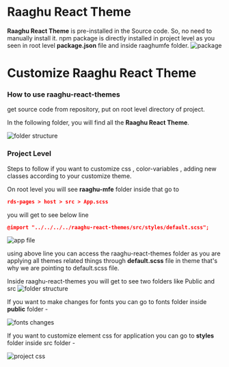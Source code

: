 # Raaghu React Theme

**Raaghu React Theme** is pre-installed in the Source code. So, no need to manually install it.
npm package is directly installed in project level as you seen in root level **package.json** file and inside raaghumfe folder.
![package](images/raaghu-react-theme-package.png)


# Customize Raaghu React Theme

### How to use raaghu-react-themes 

get source code from repository, put on root level directory of project.

In the following folder, you will find all the **Raaghu React Theme**.

![folder structure](images/raaghu-theme-folder.png)

### Project Level

Steps to follow if you want to customize css , color-variables , adding new classes according to your customize theme.

On root level you will see **raaghu-mfe** folder inside that go to

```json
rds-pages > host > src > App.scss
```

you will get to see below line

```json
@import "../../../../raaghu-react-themes/src/styles/default.scss";
```
![app file](images/raaghu-react-theme-app.png)

using above line you can access the raaghu-react-themes folder as you are applying all themes related things through 
**default.scss** file in theme that's why we are pointing to default.scss file.

Inside raaghu-react-themes you will get to see two folders like Public and src
![folder structure](images/raaghu-theme-folder.png)

If you want to make changes for fonts you can go to fonts folder inside **public** folder -

![fonts changes](images/raaghu-react-public.png)

If you want to customize element css for application you can go to **styles** folder inside src folder - 

![project css](images/raaghu-theme-style.png)


